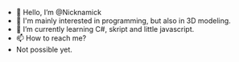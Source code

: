 - 👋 Hello, I’m @Nicknamick
- 👀 I'm mainly interested in programming, but also in 3D modeling.
- 🌱 I’m currently learning C#, skript and little javascript.
- 📫 How to reach me?
- Not possible yet.
<!---
You can write me on Discord, Nickname#7888
--->

<!---
Nicknamick/Nicknamick is a ✨ special ✨ repository because its `README.md` (this file) appears on your GitHub profile.
You can click the Preview link to take a look at your changes.
--->
